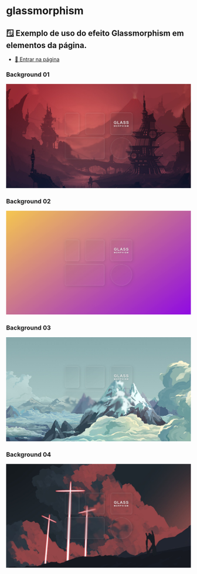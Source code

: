 # glassmorphism
 <h2>🪟 Exemplo de uso do efeito Glassmorphism em elementos da página. </h2>

 - <a href="https://filipemartins-dev.github.io/glassmorphism/">🔗 Entrar na página</a>

 <h3> Background 01 </h3>
 <img src="prints/print-bg-01.png">
 <br>

 <h3> Background 02 </h3>
 <img src="prints/print-bg-02.png">
 <br>

 <h3> Background 03 </h3>
 <img src="prints/print-bg-03.png">
 <br>

 <h3> Background 04 </h3>
 <img src="prints/print-bg-04.png">
